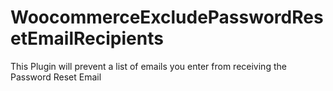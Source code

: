 # WoocommerceExcludePasswordResetEmailRecipients
This Plugin will prevent a list of emails you enter from receiving the Password Reset Email
